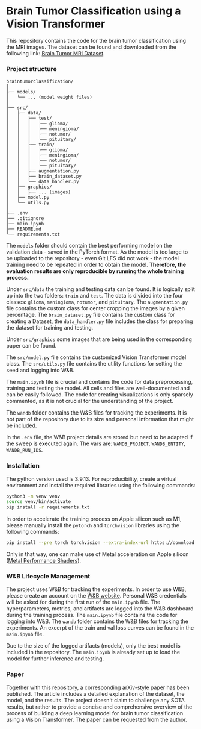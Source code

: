 # Brain Tumor Classification using a Vision Transformer

This repository contains the code for the brain tumor classification using the MRI images. The dataset can be found and downloaded from the following link: [Brain Tumor MRI Dataset](https://www.kaggle.com/datasets/masoudnickparvar/brain-tumor-mri-dataset/data).

### Project structure

```
braintumorclassification/
│
├── models/
│   └── ... (model weight files)
│
├── src/
│   ├── data/
│   │   ├── test/
│   │   │   ├── glioma/
│   │   │   ├── meningioma/
│   │   │   ├── notumor/
│   │   │   └── pituitary/
│   │   ├── train/
│   │   │   ├── glioma/
│   │   │   ├── meningioma/
│   │   │   ├── notumor/
│   │   │   └── pituitary/
│   │   ├── augmentation.py
│   │   ├── brain_dataset.py
│   │   └── data_handler.py
│   ├── graphics/
│   │   ├── ... (images)
│   ├── model.py
│   └── utils.py
│
├── .env
├── .gitignore
├── main.ipynb
├── README.md
└── requirements.txt
```

The `models` folder should contain the best performing model on the validation data - saved in the PyTorch format. As the model is too large to be uploaded to the repository - even Git LFS did not work - the model training need to be repeated in order to obtain the model. **Therefore, the evaluation results are only reproducible by running the whole training process.**

Under `src/data` the training and testing data can be found. It is logically split up into the two folders: `train` and `test`. The data is divided into the four classes: `glioma`, `meningioma`, `notumor`, and `pituitary`. The `augmentation.py` file contains the custom class for center cropping the images by a given percentage. The `brain_dataset.py` file contains the custom class for creating a Dataset, the `data_handler.py` file includes the class for preparing the dataset for training and testing.

Under `src/graphics` some images that are being used in the corresponding paper can be found.

The `src/model.py` file contains the customized Vision Transformer model class. The `src/utils.py` file contains the utility functions for setting the seed and logging into W&B.

The `main.ipynb` file is crucial and contains the code for data preprocessing, training and testing the model. All cells and files are well-documented and can be easily followed. The code for creating visualizations is only sparsely commented, as it is not crucial for the understanding of the project.

The `wandb` folder contains the W&B files for tracking the experiments. It is not part of the repository due to its size and personal information that might be included.

In the `.env` file, the W&B project details are stored but need to be adapted if the sweep is executed again. The vars are: `WANDB_PROJECT`, `WANDB_ENTITY`, `WANDB_RUN_IDS`.

### Installation

The python version used is 3.9.13. For reproducibility, create a virtual environment and install the required libraries using the following commands:

```bash
python3 -m venv venv
source venv/bin/activate
pip install -r requirements.txt
```

In order to accelerate the training process on Apple silicon such as M1, please manually install the `pytorch` and `torchvision` libraries using the following commands:

```bash
pip install --pre torch torchvision --extra-index-url https://download.pytorch.org/whl/nightly/cpu
```

Only in that way, one can make use of Metal acceleration on Apple silicon ([Metal Performance Shaders](https://developer.apple.com/metal/pytorch/)).

### W&B Lifecycle Management

The project uses W&B for tracking the experiments. In order to use W&B, please create an account on the [W&B website](https://wandb.ai/). Personal W&B credentials will be asked for during the first run of the `main.ipynb` file. The hyperparameters, metrics, and artifacts are logged into the W&B dashboard during the training process. The `main.ipynb` file contains the code for logging into W&B. The `wandb` folder contains the W&B files for tracking the experiments. An excerpt of the train and val loss curves can be found in the `main.ipynb` file.

Due to the size of the logged artifacts (models), only the best model is included in the repository. The `main.ipynb` is already set up to load the model for further inference and testing.

### Paper

Together with this repository, a corresponding arXiv-style paper has been published. The article includes a detailed explanation of the dataset, the model, and the results. The project doesn't claim to challenge any SOTA results, but rather to provide a concise and comprehensive overview of the process of building a deep learning model for brain tumor classification using a Vision Transformer. The paper can be requested from the author.
